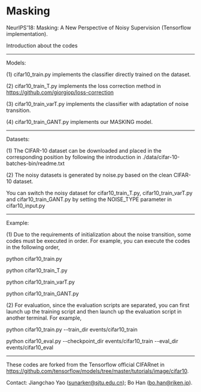 # Masking
NeurIPS'18: Masking: A New Perspective of Noisy Supervision (Tensorflow implementation).

Introduction about the codes

------------------------------------------------------------------------------
Models:

(1) cifar10_train.py implements the classifier directly trained on the dataset.

(2) cifar10_train_T.py implements the loss correction method in https://github.com/giorgiop/loss-correction

(3) cifar10_train_varT.py implements the classifier with adaptation of noise transition.

(4) cifar10_train_GANT.py implements our MASKING model.

-----------------------------------------------------------------------------
Datasets:

(1) The CIFAR-10 dataset can be downloaded and placed in the corresponding position by following the introduction in ./data/cifar-10-batches-bin/readme.txt

(2) The noisy datasets is generated by noise.py based on the clean CIFAR-10 dataset. 

You can switch the noisy dataset for cifar10_train_T.py, cifar10_train_varT.py and cifar10_train_GANT.py by setting the NOISE_TYPE parameter in cifar10_input.py

-----------------------------------------------------------------------------
Example:

(1) Due to the requirements of initialization about the noise transition, some codes must be executed in order.
For example, you can execute the codes in the following order,

python cifar10_train.py

python cifar10_train_T.py

python cifar10_train_varT.py

python cifar10_train_GANT.py

(2) For evaluation, since the evaluation scripts are separated, you can first launch up the training script and then launch up the evaluation script in another terminal.
For example,

python cifar10_train.py --train_dir events/cifar10_train

python cifar10_eval.py --checkpoint_dir events/cifar10_train --eval_dir events/cifar10_eval

-----------------------------------------------------------------------------
These codes are forked from the Tensorflow official CIFARnet in https://github.com/tensorflow/models/tree/master/tutorials/image/cifar10.

Contact: Jiangchao Yao (sunarker@sjtu.edu.cn); Bo Han (bo.han@riken.jp).
